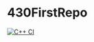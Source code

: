 # 430FirstRepo

[![C++ CI](https://github.com/mwkuse/430FirstRepo/actions/workflows/main.yml/badge.svg)](https://github.com/mwkuse/430FirstRepo/actions/workflows/main.yml)
